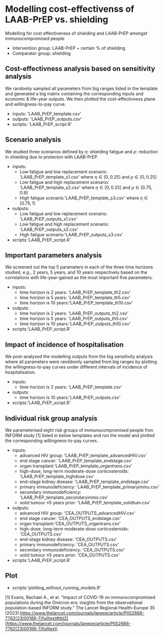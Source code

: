 # Modelling cost-effectivenss of LAAB-PrEP vs. shielding 
Modelling for cost effectiveness of shielding and LAAB-PrEP amongst immunocompromised people
* Intervention group: LAAB-PrEP + certain % of shielding
* Comparator group: shielding 
## Cost-effectivness analysis based on sensitivity analysis
We randomly sampled all parameters from big ranges listed in the template and generated a big matrix containing the corresponding inputs and economic & life-year outputs. We then plotted the cost-effectivness plane and willingness-to-pay curve. 
 * inputs: 'LAAB_PrEP_template.csv'
 * outputs: 'LAAB_PrEP_outputs.csv'
 * scripts: 'LAAB_PrEP_script.R'

## Scenario analysis
We studied three scenarios defined by $\eta$: shielding fatigue and $\rho$: reduction in shielding due to protecton with LAAB-PrEP.
 * inputs:
   + Low fatigue and low replacement scenario: 'LAAB_PrEP_template_s1.csv' where $\eta \in [0,0.25]$ and $\rho \in [0,0.25]$
   + Low fatigue and high replacement scenario: 'LAAB_PrEP_template_s2.csv' where $\eta \in [0,0.25]$ and $\rho \in [0.75,0.9]$
   + High fatigue scenario:'LAAB_PrEP_template_s3.csv' where $\eta \in [0.75,1]$
 * outputs:
   + Low fatigue and low replacement scenario: 'LAAB_PrEP_outputs_s1.csv'
   + Low fatigue and high replacement scenario: 'LAAB_PrEP_outputs_s2.csv'
   + High fatigue scenario:'LAAB_PrEP_outputs_s3.csv'
 * scripts:'LAAB_PrEP_script.R'
   
## Important parameters analysis
We screened out the top 5 parameters in each of the three time horizons studied, e.g., 2 years, 5 years, and 10 years respectively based on the correlations with life-year-gained as the most important five parameters. 
 * inputs:
   + time horizon is 2 years: 'LAAB_PrEP_template_th2.csv'
   + time horizon is 5 years: 'LAAB_PrEP_template_th5.csv'
   + time horizon is 10 years:'LAAB_PrEP_template_th10.csv'
 * outputs:
   + time horizon is 2 years: 'LAAB_PrEP_outputs_th2.csv'
   + time horizon is 5 years: 'LAAB_PrEP_outputs_th5.csv'
   + time horizon is 10 years:'LAAB_PrEP_outputs_th10.csv'
 * scripts:'LAAB_PrEP_script.R'

## Impact of incidence of hospitalisation
We post-analysed the modelling outputs from the big sensitivity analysis where all parameters were randdomly sampled from big ranges by plotting the willingness-to-pay curves under different intervals of incidence of hospitalisation. 
* inputs:
   + time horizon is 2 years: 'LAAB_PrEP_template.csv'
 * outputs:
   + time horizon is 10 years:'LAAB_PrEP_outputs.csv'
 * scripts:'LAAB_PrEP_script.R'
   
## Individual risk group analysis
We parameterised eight risk groups of immunocompromised people fron INFORM study [1] listed in below templates and run the model and plotted the corresponding willingness-to-pay curves.  
* inputs:
   + advanced HIV group: 'LAAB_PrEP_template_advancedHIV.csv'
   + end stage cancer: 'LAAB_PrEP_template_endstage.csv'
   + organ transplant:'LAAB_PrEP_template_organtrans.csv'
   + high-dose, long-term moderate-dose corticosteroids: 'LAAB_PrEP_template_highdose.csv'
   + end-stage kidney disease: 'LAAB_PrEP_template_endstage.csv'
   + primary immunodeficiency: 'LAAB_PrEP_template_primaryimmu.csv'
   + secondary immunodeficiency: 'LAAB_PrEP_template_secondaryimmo.csv'
   + solid tumour ≤5 years prior: 'LAAB_PrEP_template_solidtum.csv'
 * outputs:
   + advanced HIV group: 'CEA_OUTPUTS_advancedHIV.csv'
   + end stage cancer: 'CEA_OUTPUTS_endstage.csv'
   + organ transplant:'CEA_OUTPUTS_organtrans.csv'
   + high-dose, long-term moderate-dose corticosteroids: 'CEA_OUTPUTS.csv'
   + end-stage kidney disease: 'CEA_OUTPUTS.csv'
   + primary immunodeficiency: 'CEA_OUTPUTS.csv'
   + secondary immunodeficiency: 'CEA_OUTPUTS.csv'
   + solid tumour ≤5 years prior: 'CEA_OUTPUTS.csv'
 * scripts:'LAAB_PrEP_script.R'

## Plot
 * scripts:'plotting_without_running_models.R'


[1] Evans, Rachael A., et al. "Impact of COVID-19 on immunocompromised populations during the Omicron era: insights from the observational population-based INFORM study." The Lancet Regional Health–Europe 35 (2023).https://www.thelancet.com/journals/lanepe/article/PIIS2666-7762(23)00166-7/fulltext#tbl2](https://www.thelancet.com/journals/lanepe/article/PIIS2666-7762(23)00166-7/fulltext)
